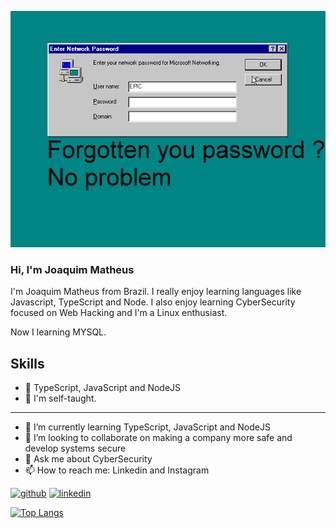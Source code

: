 ![Cyber Security and Development](https://github.com/joaquimatheus/joaquimatheus/blob/main/nostalgia.gif)

### Hi, I'm Joaquim Matheus
I'm Joaquim Matheus from Brazil. I really enjoy learning languages like Javascript, TypeScript and Node. I also enjoy learning CyberSecurity focused on Web Hacking and I'm a Linux enthusiast.

Now I learning MYSQL.

## Skills
* 🐍 TypeScript, JavaScript and NodeJS
* 🏦 I'm self-taught.

----
- 🌱 I’m currently learning TypeScript, JavaScript and NodeJS 
- 👯 I’m looking to collaborate on making a company more safe and develop systems secure 
- 💬 Ask me about CyberSecurity 
- 📫 How to reach me: Linkedin and Instagram 


[<img src='https://cdn.jsdelivr.net/npm/simple-icons@3.0.1/icons/github.svg' alt='github' height='40'>](https://github.com/joaquimatheus)  [<img src='https://cdn.jsdelivr.net/npm/simple-icons@3.0.1/icons/linkedin.svg' alt='linkedin' height='40'>](https://www.linkedin.com/in/joaquim-matheus-16a82a1b8/)  

[![Top Langs](https://github-readme-stats.vercel.app/api/top-langs/?username=joaquimatheus)](https://github.com/anuraghazra/github-readme-stats)

